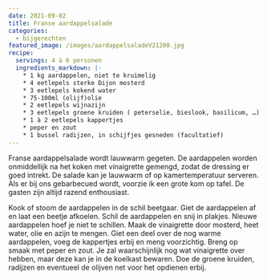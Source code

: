 ```yaml
---
date: 2021-09-02
title: Franse aardappelsalade
categories:
  - bijgerechten
featured_image: /images/aardappelsaladeV21200.jpg
recipe:
  servings: 4 à 6 personen
  ingredients_markdown: |-
    * 1 kg aardappelen, niet te kruimelig
    * 4 eetlepels sterke Dijon mosterd
    * 3 eetlepels kokend water
    * 75-100ml (olijf)olie
    * 2 eetlepels wijnazijn
    * 3 eetlepels groene kruiden ( peterselie, bieslook, basilicum, …)
    * 1 à 2 eetlepels kappertjes    * peper en zout
    * 1 bussel radijzen, in schijfjes gesneden (facultatief)
---
```

Franse aardappelsalade wordt lauwwarm gegeten. De aardappelen worden onmiddellijk na het koken met vinaigrette gemengd, zodat de dressing er goed intrekt.
De salade kan je lauwwarm of op kamertemperatuur serveren.
Als er bij ons gebarbecued wordt, voorzie ik een grote kom op tafel.
De gasten zijn altijd razend enthousiast.

<!--more-->

Kook of stoom de aardappelen in de schil beetgaar.
Giet de aardappelen af en laat een beetje afkoelen.
Schil de aardappelen en snij in plakjes.
Nieuwe aardappelen hoef je niet te schillen.
Maak de vinaigrette door mosterd, heet water, olie en azijn te mengen.
Giet een deel over de nog warme aardappelen, voeg de kappertjes erbij en meng voorzichtig. 
Breng op smaak met peper en zout.
Je zal waarschijnlijk nog wat vinaigrette over hebben, maar deze kan je in de koelkast bewaren.
Doe de groene kruiden, radijzen en eventueel de olijven net voor het opdienen erbij. 




